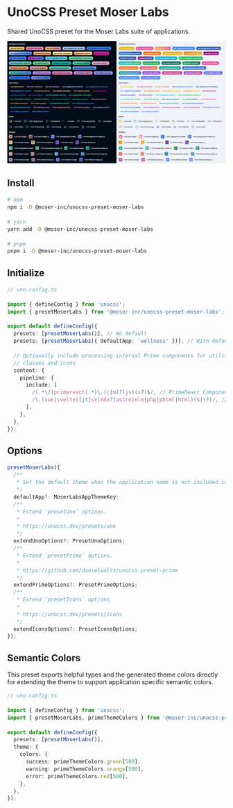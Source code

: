 # UnoCSS Preset Moser Labs

Shared UnoCSS preset for the Moser Labs suite of applications.

<img src="preview.png" alt="Example of moser labs app classes in use" />

## Install

```bash
# npm
npm i -D @moser-inc/unocss-preset-moser-labs

# yarn
yarn add -D @moser-inc/unocss-preset-moser-labs

# pnpm
pnpm i -D @moser-inc/unocss-preset-moser-labs
```

## Initialize

```ts
// uno.config.ts

import { defineConfig } from 'unocss';
import { presetMoserLabs } from '@moser-inc/unocss-preset-moser-labs';

export default defineConfig({
  presets: [presetMoserLabs()], // No default
  presets: [presetMoserLabs({ defaultApp: 'wellness' })], // With default

  // Optionally include processing internal Prime components for utility
  // classes and icons
  content: {
    pipeline: {
      include: [
        /(.*\/)primereact(.*)\.(c|m)?(js)(x?)$/, // PrimeReact Components
        /\.(vue|svelte|[jt]sx|mdx?|astro|elm|php|phtml|html)($|\?)/, // Default
      ],
    },
  },
});
```

## Options

```ts
presetMoserLabs({
  /**
   * Set the default theme when the application name is not included in the class (e.g. `bg-primary-gradient`).
   */
  defaultApp?: MoserLabsAppThemeKey;
  /**
   * Extend `presetUno` options.
   *
   * https://unocss.dev/presets/uno
   */
  extendUnoOptions?: PresetUnoOptions;
  /**
   * Extend `presetPrime` options.
   *
   * https://github.com/danielwaltz/unocss-preset-prime
   */
  extendPrimeOptions?: PresetPrimeOptions;
  /**
   * Extend `presetIcons` options.
   *
   * https://unocss.dev/presets/icons
   */
  extendIconsOptions?: PresetIconsOptions;
});
```

## Semantic Colors

This preset exports helpful types and the generated theme colors directly for extending the theme to support application specific semantic colors.

```ts
// uno.config.ts

import { defineConfig } from 'unocss';
import { presetMoserLabs, primeThemeColors } from '@moser-inc/unocss-preset-moser-labs';

export default defineConfig({
  presets: [presetMoserLabs()],
  theme: {
    colors: {
      success: primeThemeColors.green[500],
      warning: primeThemeColors.orange[500],
      error: primeThemeColors.red[500],
    },
  },
});
```
